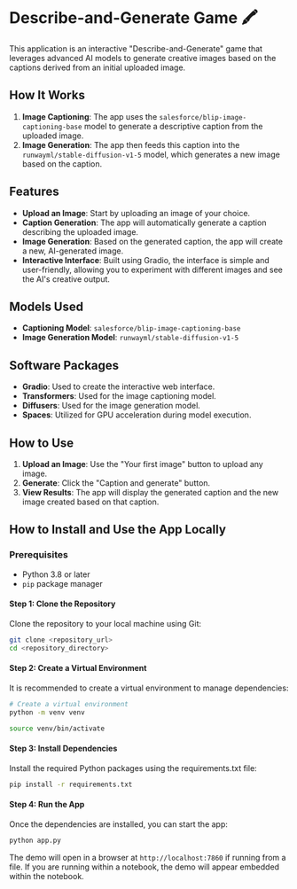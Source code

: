 # Describe-and-Generate Game 🖍️

This application is an interactive "Describe-and-Generate" game that leverages advanced AI models to generate creative images based on the captions derived from an initial uploaded image.

## How It Works
1. **Image Captioning**: The app uses the `salesforce/blip-image-captioning-base` model to generate a descriptive caption from the uploaded image.
2. **Image Generation**: The app then feeds this caption into the `runwayml/stable-diffusion-v1-5` model, which generates a new image based on the caption.

## Features
- **Upload an Image**: Start by uploading an image of your choice.
- **Caption Generation**: The app will automatically generate a caption describing the uploaded image.
- **Image Generation**: Based on the generated caption, the app will create a new, AI-generated image.
- **Interactive Interface**: Built using Gradio, the interface is simple and user-friendly, allowing you to experiment with different images and see the AI's creative output.

## Models Used
- **Captioning Model**: `salesforce/blip-image-captioning-base`
- **Image Generation Model**: `runwayml/stable-diffusion-v1-5`

## Software Packages
- **Gradio**: Used to create the interactive web interface.
- **Transformers**: Used for the image captioning model.
- **Diffusers**: Used for the image generation model.
- **Spaces**: Utilized for GPU acceleration during model execution.

## How to Use
1. **Upload an Image**: Use the "Your first image" button to upload any image.
2. **Generate**: Click the "Caption and generate" button.
3. **View Results**: The app will display the generated caption and the new image created based on that caption.

## How to Install and Use the App Locally

### Prerequisites
- Python 3.8 or later
- `pip` package manager

#### Step 1: Clone the Repository
Clone the repository to your local machine using Git:

```bash
git clone <repository_url>
cd <repository_directory>
```

#### Step 2: Create a Virtual Environment

It is recommended to create a virtual environment to manage dependencies:

```bash
# Create a virtual environment
python -m venv venv

source venv/bin/activate
```

#### Step 3: Install Dependencies

Install the required Python packages using the requirements.txt file:

```bash
pip install -r requirements.txt
```

#### Step 4: Run the App

Once the dependencies are installed, you can start the app:

```bash
python app.py
```

The demo will open in a browser at `http://localhost:7860` if running from a file. If you are running within a notebook, the demo will appear embedded within the notebook.